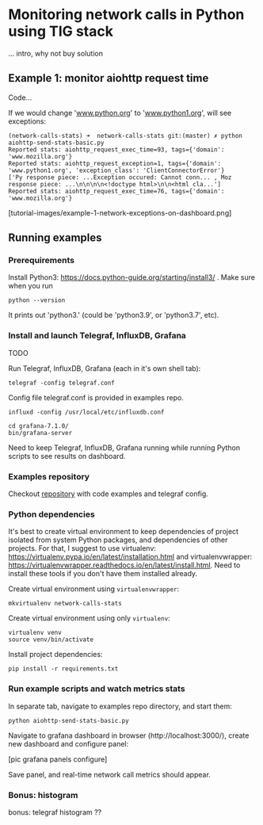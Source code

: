 # Monitoring network calls in Python using TIG stack

... intro, why not buy solution


## Example 1: monitor aiohttp request time

Code...


If we would change 'www.python.org' to 'www.python1.org', will see exceptions:

    (network-calls-stats) ➜  network-calls-stats git:(master) ✗ python aiohttp-send-stats-basic.py
    Reported stats: aiohttp_request_exec_time=93, tags={'domain': 'www.mozilla.org'}
    Reported stats: aiohttp_request_exception=1, tags={'domain': 'www.python1.org', 'exception_class': 'ClientConnectorError'}
    ['Py response piece: ...Exception occured: Cannot conn... , Moz response piece: ...\n\n\n\n<!doctype html>\n\n<html cla...']
    Reported stats: aiohttp_request_exec_time=76, tags={'domain': 'www.mozilla.org'}

[tutorial-images/example-1-network-exceptions-on-dashboard.png]

## Running examples

### Prerequirements

Install Python3: https://docs.python-guide.org/starting/install3/ .
Make sure when you run
```
python --version
```
It prints out 'python3.' (could be 'python3.9', or 'python3.7', etc).

### Install and launch Telegraf, InfluxDB, Grafana

TODO

Run Telegraf, InfluxDB, Grafana (each in it's own shell tab):
```
telegraf -config telegraf.conf
```
Config file telegraf.conf is provided in examples repo.


```
influxd -config /usr/local/etc/influxdb.conf
```

```
cd grafana-7.1.0/
bin/grafana-server
```

Need to keep Telegraf, InfluxDB, Grafana running while running Python scripts to see results on dashboard.

### Examples repository

Checkout [repository]() with code examples and telegraf config.

### Python dependencies

It's best to create virtual environment to keep dependencies of project isolated from system Python packages, and dependencies of other projects. For that, I suggest to use virtualenv: https://virtualenv.pypa.io/en/latest/installation.html and virtualenvwrapper: https://virtualenvwrapper.readthedocs.io/en/latest/install.html. Need to install these tools if you don't have them installed already.

Create virtual environment using `virtualenvwrapper`:
```
mkvirtualenv network-calls-stats
```

Create virtual environment using only `virtualenv`:
```
virtualenv venv
source venv/bin/activate
```

Install project dependencies:
```
pip install -r requirements.txt
```

### Run example scripts and watch metrics stats

In separate tab, navigate to examples repo directory, and start them:
```
python aiohttp-send-stats-basic.py
```

Navigate to grafana dashboard in browser (http://localhost:3000/), create new dashboard and configure panel:

[pic grafana panels configure]

Save panel, and real-time network call metrics should appear.



### Bonus: histogram

bonus: telegraf histogram ??